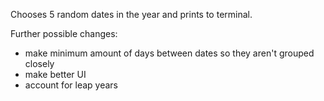 Chooses 5 random dates in the year and prints to terminal.

Further possible changes:
- make minimum amount of days between dates so they aren't grouped closely
- make better UI
- account for leap years
